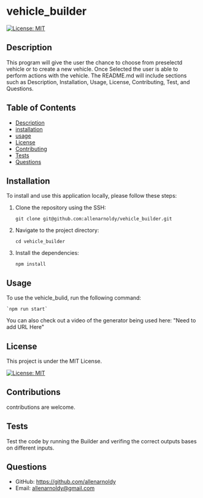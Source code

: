 # vehicle_builder

[![License: MIT](https://img.shields.io/badge/License-MIT-yellow.svg)](https://opensource.org/licenses/MIT)

## Description
This program will give the user the chance to choose from preselectd vehicle or to create a new vehicle. Once Selected the user is able to perform actions with the vehicle. The README.md will include sections such as Description, Installation, Usage, License, Contributing, Test, and Questions.

## Table of Contents
- [Description](#description)
- [installation](#installation)
- [usage](#usage)
- [License](#license)
- [Contributing](#contributing)
- [Tests](#test)
- [Questions](#questions)

## Installation

To install and use this application locally, please follow these steps:

1. Clone the repository using the SSH:

    `git clone git@github.com:allenarnoldy/vehicle_builder.git`
2. Navigate to the project directory:

    `cd vehicle_builder`
3. Install the dependencies:

    `npm install` 

## Usage
To use the vehicle_bulid, run the following command:

    `npm run start`
You can also check out a video of the generator being used here:
"Need to add URL Here"

## License

This project is under the MIT License.

[![License: MIT](https://img.shields.io/badge/License-MIT-yellow.svg)](https://opensource.org/licenses/MIT)

## Contributions

contributions are welcome.

## Tests

Test the code by running the Builder and verifing the correct outputs bases on different inputs.

## Questions
- GitHub: https://github.com/allenarnoldy
- Email: allenarnoldy@gmail.com